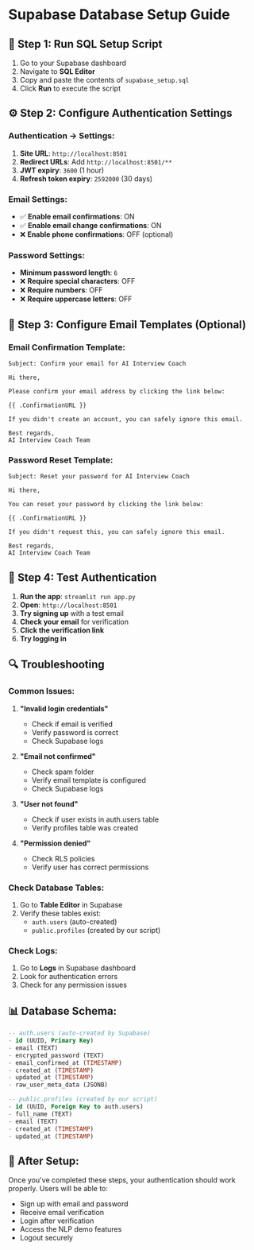 # Supabase Database Setup Guide

## 🔧 **Step 1: Run SQL Setup Script**

1. Go to your Supabase dashboard
2. Navigate to **SQL Editor**
3. Copy and paste the contents of `supabase_setup.sql`
4. Click **Run** to execute the script

## ⚙️ **Step 2: Configure Authentication Settings**

### **Authentication → Settings:**

1. **Site URL**: `http://localhost:8501`
2. **Redirect URLs**: Add `http://localhost:8501/**`
3. **JWT expiry**: `3600` (1 hour)
4. **Refresh token expiry**: `2592000` (30 days)

### **Email Settings:**
- ✅ **Enable email confirmations**: ON
- ✅ **Enable email change confirmations**: ON
- ❌ **Enable phone confirmations**: OFF (optional)

### **Password Settings:**
- **Minimum password length**: `6`
- ❌ **Require special characters**: OFF
- ❌ **Require numbers**: OFF
- ❌ **Require uppercase letters**: OFF

## 🔐 **Step 3: Configure Email Templates (Optional)**

### **Email Confirmation Template:**
```
Subject: Confirm your email for AI Interview Coach

Hi there,

Please confirm your email address by clicking the link below:

{{ .ConfirmationURL }}

If you didn't create an account, you can safely ignore this email.

Best regards,
AI Interview Coach Team
```

### **Password Reset Template:**
```
Subject: Reset your password for AI Interview Coach

Hi there,

You can reset your password by clicking the link below:

{{ .ConfirmationURL }}

If you didn't request this, you can safely ignore this email.

Best regards,
AI Interview Coach Team
```

## 🧪 **Step 4: Test Authentication**

1. **Run the app**: `streamlit run app.py`
2. **Open**: `http://localhost:8501`
3. **Try signing up** with a test email
4. **Check your email** for verification
5. **Click the verification link**
6. **Try logging in**

## 🔍 **Troubleshooting**

### **Common Issues:**

1. **"Invalid login credentials"**
   - Check if email is verified
   - Verify password is correct
   - Check Supabase logs

2. **"Email not confirmed"**
   - Check spam folder
   - Verify email template is configured
   - Check Supabase logs

3. **"User not found"**
   - Check if user exists in auth.users table
   - Verify profiles table was created

4. **"Permission denied"**
   - Check RLS policies
   - Verify user has correct permissions

### **Check Database Tables:**

1. Go to **Table Editor** in Supabase
2. Verify these tables exist:
   - `auth.users` (auto-created)
   - `public.profiles` (created by our script)

### **Check Logs:**

1. Go to **Logs** in Supabase dashboard
2. Look for authentication errors
3. Check for any permission issues

## 📊 **Database Schema:**

```sql
-- auth.users (auto-created by Supabase)
- id (UUID, Primary Key)
- email (TEXT)
- encrypted_password (TEXT)
- email_confirmed_at (TIMESTAMP)
- created_at (TIMESTAMP)
- updated_at (TIMESTAMP)
- raw_user_meta_data (JSONB)

-- public.profiles (created by our script)
- id (UUID, Foreign Key to auth.users)
- full_name (TEXT)
- email (TEXT)
- created_at (TIMESTAMP)
- updated_at (TIMESTAMP)
```

## 🚀 **After Setup:**

Once you've completed these steps, your authentication should work properly. Users will be able to:
- Sign up with email and password
- Receive email verification
- Login after verification
- Access the NLP demo features
- Logout securely
